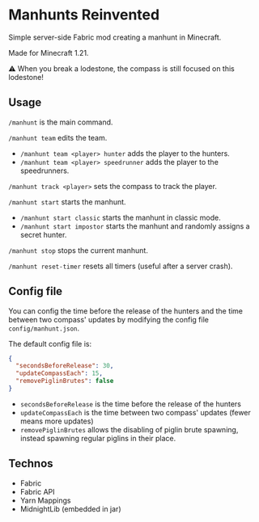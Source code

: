 # Manhunts Reinvented

Simple server-side Fabric mod creating a manhunt in Minecraft.

Made for Minecraft 1.21.

:warning: When you break a lodestone, the compass is still focused on this lodestone!

## Usage

`/manhunt` is the main command.

`/manhunt team` edits the team.
- `/manhunt team <player> hunter` adds the player to the hunters.
- `/manhunt team <player> speedrunner` adds the player to the speedrunners.

`/manhunt track <player>` sets the compass to track the player.

`/manhunt start` starts the manhunt.
- `/manhunt start classic` starts the manhunt in classic mode.
- `/manhunt start impostor` starts the manhunt and randomly assigns a secret hunter.

`/manhunt stop` stops the current manhunt.

`/manhunt reset-timer` resets all timers (useful after a server crash).

## Config file

You can config the time before the release of the hunters and the time between two compass' updates by modifying the config 
file `config/manhunt.json`.

The default config file is:
```json
{
  "secondsBeforeRelease": 30,
  "updateCompassEach": 15,
  "removePiglinBrutes": false
}
```

- `secondsBeforeRelease` is the time before the release of the hunters
- `updateCompassEach` is the time between two compass' updates (fewer means more updates)
- `removePiglinBrutes` allows the disabling of piglin brute spawning, instead spawning regular piglins in their place.

## Technos

- Fabric
- Fabric API
- Yarn Mappings
- MidnightLib (embedded in jar)
